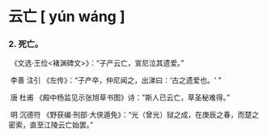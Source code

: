 # 云亡    [ yún wáng ]

### 2. 死亡。

​	《文选·王俭<褚渊碑文>》：“子产云亡，宣尼泣其遗爱。”

​	  李善  注引 《左传》：“子产卒，仲尼闻之，出涕曰：‘古之遗爱也。' "

​	 唐 杜甫 《殿中杨监见示张旭草书图》诗："斯人已云亡，草圣秘难得。”

​	 明 沉德符 《野获编·刑部·大侠遁免》：“光（曾光）狱之成，在庚辰之春，而楚之密索，直至江陵云亡始罢。”